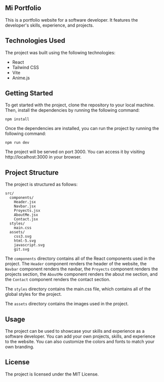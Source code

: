 
## Mi Portfolio

This is a portfolio website for a software developer. It features the developer's skills, experience, and projects.

## Technologies Used

The project was built using the following technologies:

* React
* Tailwind CSS
* Vite
* Anime.js

## Getting Started

To get started with the project, clone the repository to your local machine. Then, install the dependencies by running the following command:

```
npm install
```

Once the dependencies are installed, you can run the project by running the following command:

```
npm run dev
```

The project will be served on port 3000. You can access it by visiting http://localhost:3000 in your browser.

## Project Structure

The project is structured as follows:

```
src/
  components/
    Header.jsx
    Navbar.jsx
    Proyects.jsx
    AboutMe.jsx
    Contact.jsx
  styles/
    main.css
  assets/
    css3.svg
    html-5.svg
    javascript.svg
    git.svg
```

The `components` directory contains all of the React components used in the project. The `Header` component renders the header of the website, the `Navbar` component renders the navbar, the `Proyects` component renders the projects section, the `AboutMe` component renders the about me section, and the `Contact` component renders the contact section.

The `styles` directory contains the main.css file, which contains all of the global styles for the project.

The `assets` directory contains the images used in the project.

## Usage

The project can be used to showcase your skills and experience as a software developer. You can add your own projects, skills, and experience to the website. You can also customize the colors and fonts to match your own branding.

## License

The project is licensed under the MIT License.